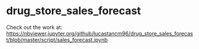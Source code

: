 # drug_store_sales_forecast
Check out the work at: https://nbviewer.jupyter.org/github/lucastancm96/drug_store_sales_forecast/blob/master/script/sales_forecast.ipynb
